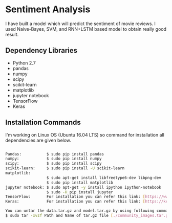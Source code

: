 # Sentiment Analysis

I have built a model which will predict the sentiment of movie reviews. I used Naive-Bayes, SVM, and RNN+LSTM based model to obtain really good result.

## Dependency Libraries

* Python 2.7
* pandas
* numpy
* scipy
* scikit-learn
* matplotlib
* jupyter notebook
* TensorFlow
* Keras

## Installation Commands
I'm working on Linux OS (Ubuntu 16.04 LTS) so command for installation all dependencies are given below.

```bash

Pandas:           $ sudo pip install pandas
numpy:            $ sudo pip install numpy
scipy:            $ sudo pip install scipy
scikit-learn:     $ sudo pip install -U scikit-learn
matplotlib: 
                  $ sudo apt-get install libfreetype6-dev libpng-dev
                  $ sudo pip install matplotlib 
jupyter notebook: $ sudo apt-get -y install ipython ipython-notebook
                  $ sudo -H pip install jupyter
TensorFlow:       For installation you can refer this link: [https://www.tensorflow.org/install/install_linux]
Keras:            For installation you can refer this link: [https://keras.io/#installation]

```
```bash
You can untar the data.tar.gz and model.tar.gz by using following command.
$ sudo tar -xvzf Path and Name of tar.gz file [./community_images.tar.gz]

```
